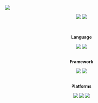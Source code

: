 <img src="https://capsule-render.vercel.app/api?type=waving&color=timeGradient&height=300&section=header&text=euuns%20render&fontSize=90" />

<center>
  
<a href="https://rvrlo.tistory.com" target="_blank"><img src="https://img.shields.io/badge/Blog-8A9296?style=flat-square&logo=Tistory&logoColor=white"/></a>
<img src="https://img.shields.io/badge/rvrlos@naver.com-333?style=flat-square&logo=Gmail&logoColor=white"/>
<br><br>

<br><b>Language<b><p>
<img src="https://img.shields.io/badge/java-000000?style=flat-square&logo=Java&logoColor=white"/>
<img src="https://img.shields.io/badge/python-3776AB?style=flat-square&logo=Python&logoColor=white"/>

  
<br><b>Framework<b><p>
<img src="https://img.shields.io/badge/spring-6DB33F?style=flat-square&logo=Spring&logoColor=white"/>
<img src="https://img.shields.io/badge/springboot-6DB33F?style=flat-square&logo=Spring Boot&logoColor=white"/>

  
<br><b>Platforms<b><p>
<img src="https://img.shields.io/badge/intellijidea-000000?style=flat-square&logo=Intellij&logoColor=white"/>
<img src="https://img.shields.io/badge/androidstudio-3DDC84?style=flat-square&logo=Android Studio&logoColor=white"/>
<img src="https://img.shields.io/badge/visualstudiocode-007ACC?style=flat-square&logo=Visual Studio Code&logoColor=white"/>
